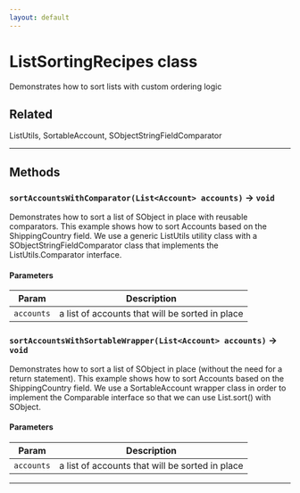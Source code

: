 ```yaml
---
layout: default
---
```

# ListSortingRecipes class

Demonstrates how to sort lists with custom ordering logic

## Related

ListUtils, SortableAccount, SObjectStringFieldComparator

---
## Methods
### `sortAccountsWithComparator(List<Account> accounts)` → `void`

Demonstrates how to sort a list of SObject in place with reusable comparators. This example shows how to sort Accounts based on the ShippingCountry field. We use a generic ListUtils utility class with a SObjectStringFieldComparator class that implements the ListUtils.Comparator interface.

#### Parameters

| Param | Description |
| ----- | ----------- |
|`accounts` |  a list of accounts that will be sorted in place |

### `sortAccountsWithSortableWrapper(List<Account> accounts)` → `void`

Demonstrates how to sort a list of SObject in place (without the need for a return statement). This example shows how to sort Accounts based on the ShippingCountry field. We use a SortableAccount wrapper class in order to implement the Comparable interface so that we can use List.sort() with SObject.

#### Parameters

| Param | Description |
| ----- | ----------- |
|`accounts` |  a list of accounts that will be sorted in place |

---
